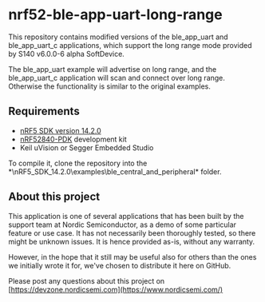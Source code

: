 nrf52-ble-app-uart-long-range
=============================

This repository contains modified versions of the ble_app_uart and ble_app_uart_c applications, which support the long range mode provided by S140 v6.0.0-6 alpha SoftDevice.

The ble_app_uart example will advertise on long range, and the ble_app_uart_c application will scan and connect over long range. Otherwise the functionality is similar to the original examples. 

Requirements
------------
- [nRF5 SDK version 14.2.0](http://developer.nordicsemi.com/nRF5_SDK/nRF5_SDK_v14.x.x/nRF5_SDK_14.2.0_17b948a.zip) 
- [nRF52840-PDK](https://www.nordicsemi.com/eng/Products/nRF52840-Preview-DK) development kit 
- Keil uVision or Segger Embedded Studio

To compile it, clone the repository into the *\nRF5_SDK_14.2.0\examples\ble_central_and_peripheral\* folder.

About this project
------------------
This application is one of several applications that has been built by the support team at Nordic Semiconductor, as a demo of some particular feature or use case. It has not necessarily been thoroughly tested, so there might be unknown issues. It is hence provided as-is, without any warranty. 

However, in the hope that it still may be useful also for others than the ones we initially wrote it for, we've chosen to distribute it here on GitHub. 

Please post any questions about this project on [https://devzone.nordicsemi.com](https://www.nordicsemi.com/)
